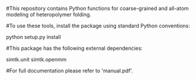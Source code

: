 #This repository contains Python functions for coarse-grained and all-atom modeling of heteropolymer folding.

#To use these tools, install the package using standard Python conventions:

python setup.py install

#This package has the following external dependencies:

simtk.unit
simtk.openmm

#For full documentation please refer to 'manual.pdf'.
